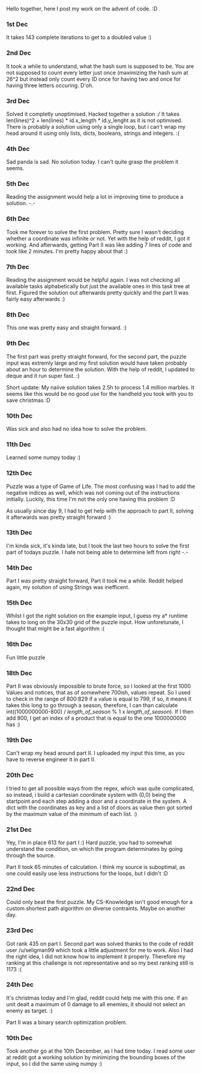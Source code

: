 Hello together, here I post my work on the advent of code. :D

### 1st Dec ###
It takes 143 complete iterations to get to a doubled value :)

### 2nd Dec ###
It took a while to understand, what the hash sum is supposed to be. You are not supposed to count every letter just once (maximizing the hash sum at 26^2 but instead only count every ID once for having two and once for having three letters occuring. D'oh.

### 3rd Dec ###
Solved it completly unoptimised. Hacked together a solution :/ It takes len(lines)^2 + len(lines) * id.x_length * id.y_lenght as it is not optimised. There is probably a solution using only a single loop, but i can't wrap my head around it using only lists, dicts, booleans, strings and integers. :(

### 4th Dec ###
Sad panda is sad. No solution today. I can't quite grasp the problem it seems.

### 5th Dec ###
Reading the assignment would help a lot in improving time to produce a solution. -.-

### 6th Dec ###
Took me forever to solve the first problem. Pretty sure I wasn't deciding whether a coordinate was infinite or not. Yet with the help of reddit, I got it working. And afterwards, getting Part II was like adding 7 lines of code and took like 2 minutes. I'm pretty happy about that :)

### 7th Dec ###
Reading the assignment would be helpful again. I was not checking all available tasks alphabetically but just the available ones in this task tree at first. Figured the solution out afterwards pretty quickly and the part II was fairly easy afterwards :)

### 8th Dec ###
This one was pretty easy and straight forward. :)

### 9th Dec ###
The first part was pretty straight forward, for the second part, the puzzle input was extremly large and my first solution would have taken probably about an hour to determine the solution. With the help of reddit, I updated to deque and it run super fast. :)

Short update: My naiive solution takes 2.5h to process 1.4 million marbles. It seems like this would be no good use for the handheld you took with you to save christmas :D

### 10th Dec ###
Was sick and also had no idea how to solve the problem.

### 11th Dec ###
Learned some numpy today :)

### 12th Dec ###
Puzzle was a type of Game of Life. The most confusing was I had to add the negative indices as well, which was not coming out of the instructions initially. Luckily, this time I'm not the only one having this problem :D

As usually since day 9, I had to get help with the approach to part II, solving it afterwards was pretty straight forward :)

### 13th Dec ###
I'm kinda sick, it's kinda late, but I took the last two hours to solve the first part of todays puzzle. I hate not being able to determine left from right -.-

### 14th Dec ###
Part I was pretty straight forward, Part II took me a while. Reddit helped again, my solution of using Strings was inefficent.

### 15th Dec ###
Whilst I got the right solution on the example input, I guess my a* runtime takes to long on the 30x30 grid of the puzzle input. How unforetunate, I thought that might be a fast algorithm :(

### 16th Dec ###
Fun little puzzle

### 18th Dec ###
Part II was obviously impossible to brute force, so I looked at the first 1000 Values and notices, that as of somewhere 700ish, values repeat. So I used to check in the range of 800:829 if a value is equal to 799, if so, it means it takes this long to go through a season, therefore, I can than calculate int((1000000000-800) / *length_of_season* % 1 x *length_of_season*). If I then add 800, I get an index of a product that is equal to the one 1000000000 has :)

### 19th Dec ###
Can't wrap my head around part II. I uploaded my input this time, as you have to reverse engineer it in part II.  

### 20th Dec ###
I tried to get all possible ways from the regex, which was quite complicated, so instead, i build a cartesian coordinate system with (0,0) being the startpoint and each step adding a door and a coordinate in the system. A dict with the coordinates as key and a list of doors as value then got sorted by the maximum value of the minimum of each list. :)

### 21st Dec ###
Yey, I'm in place 613 for part I :) Hard puzzle, you had to somewhat understand the condition, on which the program determinates by going through the source.

Part II took 65 minutes of calculation. I think my source is suboptimal, as one could easily use less instructions for the loops, but I didn't :D

### 22nd Dec ###
Could only beat the first puzzle. My CS-Knowledge isn't good enough for a custom shortest path algorithm on diverse contraints. Maybe on another day.

### 23rd Dec ###
Got rank 435 on part I. Second part was solved thanks to the code of reddit user /u/seligman99 which took a little adjustment for me to work. Also I had the right idea, I did not know how to implement it properly. Therefore my ranking at this challenge is not representative and so my best ranking still is 1173 :(

### 24th Dec ###
It's christmas today and I'm glad, reddit could help me with this one. If an unit dealt a maximum of 0 damage to all enemies, it should not select an enemy as target. :)

Part II was a binary search optimization problem.

### 10th Dec ###
Took another go at the 10th December, as I had time today. I read some user at reddit got a working solution by minimizing the bounding boxes of the input, so I did the same using numpy :)
